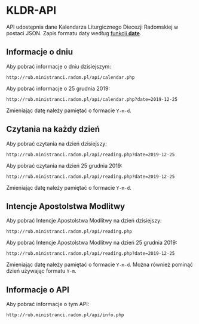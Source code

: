 # KLDR-API
API udostępnia dane Kalendarza Liturgicznego Diecezji Radomskiej w postaci JSON.
Zapis formatu daty według [funkcji **date**](https://www.php.net/manual/en/function.date.php).

## Informacje o dniu
Aby pobrać informacje o dniu dzisiejszym:

    http://rub.ministranci.radom.pl/api/calendar.php
    
Aby pobrać informacje o 25 grudnia 2019:

    http://rub.ministranci.radom.pl/api/calendar.php?date=2019-12-25
    
Zmieniając datę należy pamiętać o formacie `Y-m-d`.

## Czytania na każdy dzień
Aby pobrać czytania na dzień dzisiejszy:

    http://rub.ministranci.radom.pl/api/reading.php?date=2019-12-25

Aby pobrać czytania na dzień 25 grudnia 2019:

    http://rub.ministranci.radom.pl/api/reading.php?date=2019-12-25
    
Zmieniając datę należy pamiętać o formacie `Y-m-d`.

## Intencje Apostolstwa Modlitwy
Aby pobrać Intencje Apostolstwa Modlitwy na dzień dzisiejszy:

    http://rub.ministranci.radom.pl/api/reading.php

Aby pobrać Intencje Apostolstwa Modlitwy na dzień 25 grudnia 2019:

    http://rub.ministranci.radom.pl/api/reading.php?date=2019-12-25
    
Zmieniając datę należy pamiętać o formacie `Y-m-d`.
Można również pominąć dzień używając formatu `Y-m`.

## Informacje o API
Aby pobrać informacje o tym API:

    http://rub.ministranci.radom.pl/api/info.php
